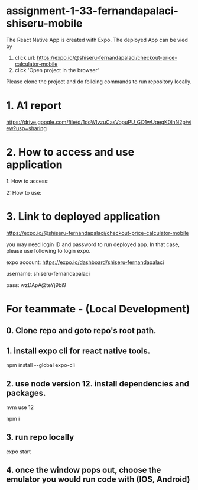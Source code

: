 # assignment-1-33-fernandapalaci-shiseru-mobile

The React Native App is created with Expo.
The deployed App can be vied by
1. click url: https://expo.io/@shiseru-fernandapalaci/checkout-price-calculator-mobile
2. click 'Open project in the browser' 



Please clone the project and do folloing commands to run repository locally.
# 1. A1 report
https://drive.google.com/file/d/1doWIvzuCasVopuPU_GO1wUqegK0lhN2p/view?usp=sharing

# 2. How to access and use application
1: How to access:

2: How to use:

# 3. Link to deployed application
https://expo.io/@shiseru-fernandapalaci/checkout-price-calculator-mobile

you may need login ID and password to run deployed app. In that case, please use following to login expo.  

expo account: https://expo.io/dashboard/shiseru-fernandapalaci

username: shiseru-fernandapalaci

pass: wzDApA@teYj9bi9

# For teammate - (Local Development)
## 0. Clone repo and goto repo's root path.

## 1. install expo cli for react native tools.
npm install --global expo-cli

## 2.  use node version 12. install dependencies and packages.
nvm use 12

npm i

## 3. run repo locally
expo start

## 4. once the window pops out, choose the emulator you would run code with (IOS, Android)
